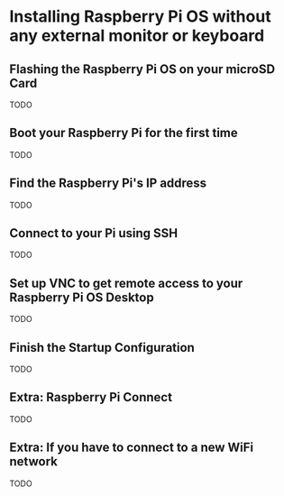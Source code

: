 # Installing Raspberry Pi OS without any external monitor or keyboard

## Flashing the Raspberry Pi OS on your microSD Card

TODO

## Boot your Raspberry Pi for the first time

TODO

## Find the Raspberry Pi's IP address

TODO

## Connect to your Pi using SSH

TODO

## Set up VNC to get remote access to your Raspberry Pi OS Desktop 

TODO

## Finish the Startup Configuration

TODO

## Extra: Raspberry Pi Connect

TODO

## Extra: If you have to connect to a new WiFi network

TODO
